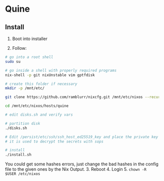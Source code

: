 # Quine

## Install

1. Boot into installer

2. Follow:
  ``` sh
  # go into a root shell
  sudo su

  # go inside a shell with properly required programs
  nix-shell -p git nixUnstable vim gptfdisk

  # create this folder if necessary
  mkdir -p /mnt/etc/

  git clone https://github.com/ramblurr/nixcfg.git /mnt/etc/nixos --recurse-submodules

  cd /mnt/etc/nixos/hosts/quine

  # edit disks.sh and verify vars

  # partition disk
  ./disks.sh

  # Edit /persist/etc/ssh/ssh_host_ed25519_key and place the private key
  # it is used to decrypt the secrets with sops

  # install
  ./install.sh

  ```

  You could get some hashes errors, just change the bad hashes in the config file
  to the given ones by the Nix Output.
3. Reboot
4. Login
5. `chown -R $USER /etc/nixos`
